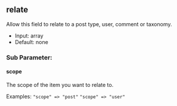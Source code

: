 ## relate

Allow this field to relate to a post type, user, comment or taxonomy.

* Input:  array
* Default:  none

### Sub Parameter:

#### scope
The scope of the item you want to relate to.

Examples:
`"scope" => "post"`
`"scope" => "user"`
